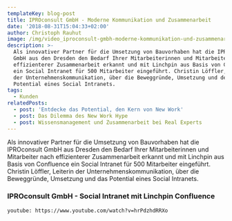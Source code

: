 ```yaml
---
templateKey: blog-post
title: IPROconsult GmbH - Moderne Kommunikation und Zusammenarbeit
date: '2018-08-31T15:04:33+02:00'
author: Christoph Rauhut
image: /img/video_iproconsult-gmbh-moderne-kommunikation-und-zusammenarbeit.png
description: >-
  Als innovativer Partner für die Umsetzung von Bauvorhaben hat die IPROconsult
  GmbH aus den Dresden den Bedarf Ihrer Mitarbeiterinnen und Mitarbeiter nach
  effizienterer Zusammenarbeit erkannt und mit Linchpin aus Basis von Confluence
  ein Social Intranet für 500 Mitarbeiter eingeführt. Christin Löffler, Leiterin
  der Unternehmenskommunikation, über die Beweggründe, Umsetzung und dem
  Potential eines Social Intranets.
tags:
  - Kunden
relatedPosts:
  - post: 'Entdecke das Potential, den Kern von New Work'
  - post: Das Dilemma des New Work Hype
  - post: Wissensmanagement und Zusammenarbeit bei Real Experts
---
```

Als innovativer Partner für die Umsetzung von Bauvorhaben hat die IPROconsult GmbH aus Dresden den Bedarf Ihrer Mitarbeiterinnen und Mitarbeiter nach effizienterer Zusammenarbeit erkannt und mit Linchpin aus Basis von Confluence ein Social Intranet für 500 Mitarbeiter eingeführt. Christin Löffler, Leiterin der Unternehmenskommunikation, über die Beweggründe, Umsetzung und das Potential eines Social Intranets.

### IPROconsult GmbH - Social Intranet mit Linchpin Confluence

`youtube: https://www.youtube.com/watch?v=hrPdzhdRRXo`
